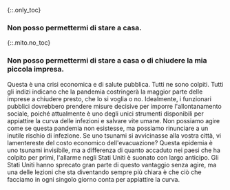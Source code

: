 {::.only_toc}
### Non posso permettermi di stare a casa.

{::.mito.no_toc}
### Non posso permettermi di stare a casa o di chiudere la mia piccola impresa.

Questa è una crisi economica e di salute pubblica. Tutti ne sono colpiti. Tutti gli indizi indicano che la pandemia costringerà la maggior parte delle imprese a chiudere presto, che lo si voglia o no. Idealmente, i funzionari pubblici dovrebbero prendere misure decisive per imporre l'allontanamento sociale, poiché attualmente è uno degli unici strumenti disponibili per appiattire la curva delle infezioni e salvare vite umane. Non possiamo agire come se questa pandemia non esistesse, ma possiamo rinunciare a un inutile rischio di infezione. Se uno tsunami si avvicinasse alla vostra città, vi lamentereste del costo economico dell'evacuazione? Questa epidemia è uno tsunami invisibile, ma a differenza di quanto accaduto nei paesi che ha colpito per primi, l'allarme negli Stati Uniti è suonato con largo anticipo. Gli Stati Uniti hanno sprecato gran parte di questo vantaggio senza agire, ma una delle lezioni che sta diventando sempre più chiara è che ciò che facciamo in ogni singolo giorno conta per appiattire la curva.
